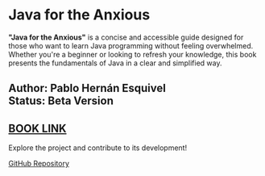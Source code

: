 # Java for the Anxious

**"Java for the Anxious"** is a concise and accessible guide designed for those who want to learn Java programming without feeling overwhelmed. Whether you're a beginner or looking to refresh your knowledge, this book presents the fundamentals of Java in a clear and simplified way.

**Author**: Pablo Hernán Esquivel  
**Status**: Beta Version  
--------------------------------------------------------------------------
[BOOK LINK](https://docs.google.com/document/d/1Z12YYu8DLtM9TIKZF7jlQmuSxjoVb6Js7_FkSb9ygIc/edit?usp=sharing)
--------------------------------------------------------------------------
Explore the project and contribute to its development!

[GitHub Repository](https://github.com/hernan97carp/Java-for-the-anxious.git)
